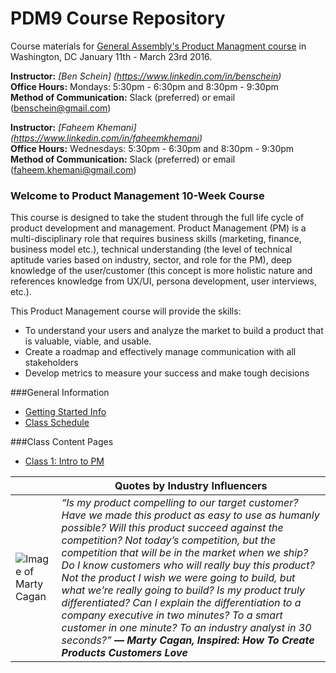 # PDM9 Course Repository

Course materials for [General Assembly's Product Managment course](https://generalassemb.ly/education/product-management/washington-dc) in Washington, DC January 11th - March 23rd 2016.

**Instructor:** 
_[Ben Schein] (https://www.linkedin.com/in/benschein)_<br>
**Office Hours:** Mondays: 5:30pm - 6:30pm and 8:30pm - 9:30pm <br>
**Method of Communication:** Slack (preferred) or email (benschein@gmail.com)

**Instructor:** 
_[Faheem Khemani] (https://www.linkedin.com/in/faheemkhemani)_ <br>
**Office Hours:** Wednesdays: 5:30pm - 6:30pm and 8:30pm - 9:30pm<br>
**Method of Communication:** Slack (preferred) or email (faheem.khemani@gmail.com)

### Welcome to Product Management 10-Week Course
This course is designed to take the student through the full life cycle of product development and management. Product Management (PM) is a multi-disciplinary role that requires business skills (marketing, finance, business model etc.), technical understanding (the level of technical aptitude varies based on industry, sector, and role for the PM), deep knowledge of the user/customer (this concept is more holistic nature and references knowledge from UX/UI, persona development, user interviews, etc.).

This Product Management course will provide the skills: 
* To understand your users and analyze the market to build a product that is valuable, viable, and usable.
* Create a roadmap and effectively manage communication with all stakeholders
* Develop metrics to measure your success and make tough decisions


###General Information
* [Getting Started Info](https://github.com/andyacs/PDM9/wiki/Getting-Started-with-PDM)
* [Class Schedule](https://github.com/benschein/PDM9/wiki/Class-Schedule)

<!--
* [Product Managers Toolkit](https://github.com/idrmiller/PDM7/wiki/03.-PM-Tool-Kit)
* [Mid-Term Tracker](https://github.com/idrmiller/PDM7/blob/master/Extra/GA%20PDM%20Final%20Project%20Tracker-1.xlsx)
 -->

###Class Content Pages

* [Class 1: Intro to PM](https://github.com/benschein/PDM9/wiki/Class-1:-Intro-to-Product-Management)

| |Quotes by Industry Influencers  |
---|---
![Image of Marty Cagan](https://github.com/idrmiller/PDM7/blob/master/imgs/MC_img.png) | _“Is my product compelling to our target customer? Have we made this product as easy to use as humanly possible? Will this product succeed against the competition? Not today’s competition, but the competition that will be in the market when we ship? Do I know customers who will really buy this product? Not the product I wish we were going to build, but what we’re really going to build? Is my product truly differentiated? Can I explain the differentiation to a company executive in two minutes? To a smart customer in one minute? To an industry analyst in 30 seconds?”  **― Marty Cagan, Inspired: How To Create Products Customers Love**_ 
